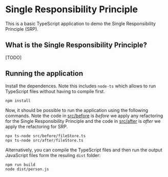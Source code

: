 # Single Responsibility Principle

This is a basic TypeScript application to demo the Single Responsibility Principle (SRP).

## What is the Single Responsibility Principle?

[TODO]

## Running the application

Install the dependences. Note this includes `node-ts` which allows to run TypeScript files without having to compile first.

```
npm install
```

Now, it should be possible to run the application using the following commands. Note the code in [src/before](./src/before) is _before_ we apply any refactoring for the Single Responsibility Principle and the code in [src/after](./src/after) is _after_ we apply the refactoring for SRP.

```
npx ts-node src/before/fileStore.ts
npx ts-node src/after/fileStore.ts
```

Alternatively, you can compile the TypeScript files and then run the output JavaScript files form the resuling `dist` folder:

```
npm run build
node dist/person.js
```